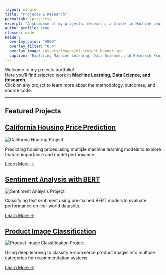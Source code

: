 ```yaml
---
layout: single
title: "Projects & Research"
permalink: /projects/
excerpt: "A showcase of my projects, research, and work in Machine Learning and Data Science."
author_profile: true
classes: wide
header:
  overlay_color: "#000"
  overlay_filter: "0.4"
  overlay_image: /assets/images/ml-project-banner.jpg
  caption: "Exploring Machine Learning, Data Science, and Research Projects"
---
```



Welcome to my projects portfolio!  
Here you’ll find selected work in **Machine Learning, Data Science, and Research**.  
Click on any project to learn more about the methodology, outcomes, and source code.

---

## Featured Projects

<div class="grid__wrapper">

  <div class="grid__item">
    <article class="archive__item">
      <h2><a href="/projects/california-housing/">California Housing Price Prediction</a></h2>
      <img src="/assets/images/projects/california-housing.png" alt="California Housing Project">
      <p>Predicting housing prices using multiple machine learning models to explore feature importance and model performance.</p>
      <p><a href="/projects/california-housing/">Learn More →</a></p>
    </article>
  </div>

  <div class="grid__item">
    <article class="archive__item">
      <h2><a href="/projects/sentiment-bert/">Sentiment Analysis with BERT</a></h2>
      <img src="/assets/images/projects/sentiment-bert.png" alt="Sentiment Analysis Project">
      <p>Classifying text sentiment using pre-trained BERT models to evaluate performance on real-world datasets.</p>
      <p><a href="/projects/sentiment-bert/">Learn More →</a></p>
    </article>
  </div>

  <div class="grid__item">
    <article class="archive__item">
      <h2><a href="/projects/product-images/">Product Image Classification</a></h2>
      <img src="/assets/images/projects/product-images.png" alt="Product Image Classification Project">
      <p>Using deep learning to classify e-commerce product images into multiple categories for recommendation systems.</p>
      <p><a href="/projects/product-images/">Learn More →</a></p>
    </article>
  </div>

</div>
